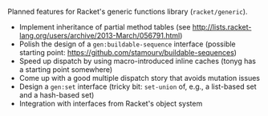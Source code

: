 Planned features for Racket's generic functions library (`racket/generic`).

* Implement inheritance of partial method tables (see http://lists.racket-lang.org/users/archive/2013-March/056791.html)
* Polish the design of a `gen:buildable-sequence` interface (possible starting point: https://github.com/stamourv/buildable-sequences)
* Speed up dispatch by using macro-introduced inline caches (tonyg has a starting point somewhere)
* Come up with a good multiple dispatch story that avoids mutation issues
* Design a `gen:set` interface (tricky bit: `set-union` of, e.g., a list-based set and a hash-based set)
* Integration with interfaces from Racket's object system
